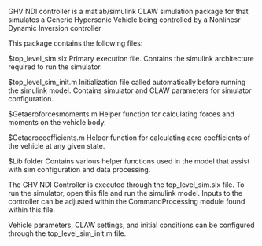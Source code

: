 <!-- ABOUT THE PROJECT -->
GHV NDI controller is a matlab/simulink CLAW simulation package for that simulates a Generic Hypersonic Vehicle being controlled by a Nonlinesr Dynamic Inversion controller

<!-- CONTENTS -->
This package contains the following files:

$top_level_sim.slx
Primary execution file. Contains the simulink architecture required to run the simulator.

$top_level_sim_init.m
Initialization file called automatically before running the simulink model. Contains simulator and CLAW parameters for simulator configuration.

$Getaeroforcesmoments.m
Helper function for calculating forces and moments on the vehicle body.

$Getaerocoefficients.m
Helper function for calculating aero coefficients of the vehicle at any given state.

$Lib folder
Contains various helper functions used in the model that assist with sim configuration and data processing.


<!-- Execution -->
The GHV NDI Controller is executed through the top_level_sim.slx file. To run the simulator, open this file and run the simulink model.  Inputs to the controller can be adjusted within the CommandProcessing module found within this file.


Vehicle parameters, CLAW settings, and initial conditions can be configured through the top_level_sim_init.m file. 

